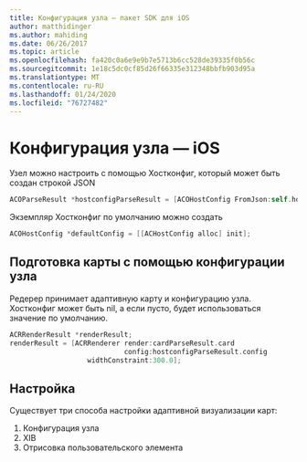 ```yaml
---
title: Конфигурация узла — пакет SDK для iOS
author: matthidinger
ms.author: mahiding
ms.date: 06/26/2017
ms.topic: article
ms.openlocfilehash: fa420c0a6e9e9b7e5713b6cc528de39335f0b56c
ms.sourcegitcommit: 1e18c5dc0cf85d26f66335e312348bbfb903d95a
ms.translationtype: MT
ms.contentlocale: ru-RU
ms.lasthandoff: 01/24/2020
ms.locfileid: "76727482"
---
```

# <a name="host-config---ios"></a>Конфигурация узла — iOS

Узел можно настроить с помощью Хостконфиг, который может быть создан строкой JSON

```objective-c
ACOParseResult *hostconfigParseResult = [ACOHostConfig FromJson:self.hostconfig];
```

Экземпляр Хостконфиг по умолчанию можно создать

```objective-c
ACOHostConfig *defaultConfig = [[ACHostConfig alloc] init];
```

## <a name="render-a-card-using-host-config"></a>Подготовка карты с помощью конфигурации узла

Редерер принимает адаптивную карту и конфигурацию узла. Хостконфиг может быть nil, а если пусто, будет использоваться значение по умолчанию.

```objective-c
ACRRenderResult *renderResult;
renderResult = [ACRRenderer render:cardParseResult.card
                            config:hostconfigParseResult.config
                   widthConstraint:300.0];
```

## <a name="customization"></a>Настройка

Существует три способа настройки адаптивной визуализации карт:

1. Конфигурация узла
2. XIB
3. Отрисовка пользовательского элемента
